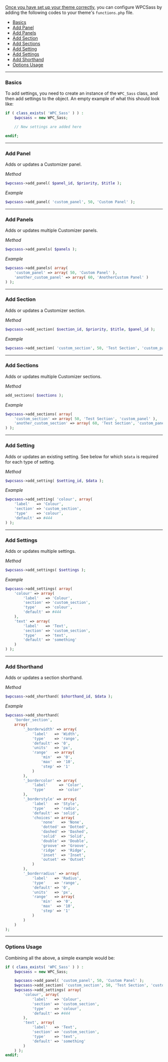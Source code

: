 [Once you have set up your theme correctly](https://github.com/jtmcgrath/wpcsass/wiki/Default-Configuration), you can configure WPCSass by adding the following codes to your theme's `functions.php` file.

- [Basics](#basics)
- [Add Panel](#add-panel)
- [Add Panels](#add-panels)
- [Add Section](#add-section)
- [Add Sections](#add-sections)
- [Add Setting](#add-setting)
- [Add Settings](#add-settings)
- [Add Shorthand](#add-shorthand)
- [Options Usage](#options-usage)

***

### Basics

To add settings, you need to create an instance of the `WPC_Sass` class, and then add settings to the object. An empty example of what this should look like:

```php
if ( class_exists( 'WPC_Sass' ) ) :
	$wpcsass = new WPC_Sass;

	// New settings are added here

endif;
```

***

### Add Panel

Adds or updates a Customizer panel.

*Method*
```php
$wpcsass->add_panel( $panel_id, $priority, $title );
```

*Example*
```php
$wpcsass->add_panel( 'custom_panel', 50, 'Custom Panel' );
```

***

### Add Panels

Adds or updates multiple Customizer panels.

*Method*
```php
$wpcsass->add_panels( $panels );
```

*Example*
```php
$wpcsass->add_panels( array(
	'custom_panel' => array( 50, 'Custom Panel' ),
	'another_custom_panel' => array( 60, 'AnotherCustom Panel' )
) );
```

***

### Add Section

Adds or updates a Customizer section.

*Method*
```php
$wpcsass->add_section( $section_id, $priority, $title, $panel_id );
```

*Example*
```php
$wpcsass->add_section( 'custom_section', 50, 'Test Section', 'custom_panel' );
```

***

### Add Sections

Adds or updates multiple Customizer sections.

*Method*
```php
add_sections( $sections );
```

*Example*
```php
$wpcsass->add_sections( array(
	'custom_section' => array( 50, 'Test Section', 'custom_panel' ),
	'another_custom_section' => array( 60, 'Test Section', 'custom_panel' )
) );
```

***

### Add Setting

Adds or updates an existing setting. See below for which `$data` is required for each type of setting.

*Method*
```php
$wpcsass->add_setting( $setting_id, $data );
```

*Example*
```php
$wpcsass->add_setting( 'colour', array(
	'label'   => 'Colour',
	'section' => 'custom_section',
	'type'    => 'colour',
	'default' => #444
) );
```

***

### Add Settings

Adds or updates multiple settings.

*Method*
```php
$wpcsass->add_settings( $settings );
```

*Example*
```php
$wpcsass->add_settings( array(
	'colour' => array(
		'label'   => 'Colour',
		'section' => 'custom_section',
		'type'    => 'colour',
		'default' => #444
	),
	'text' => array(
		'label'   => 'Text',
		'section' => 'custom_section',
		'type'    => 'text',
		'default' => 'something'
	)
) );
```

***

### Add Shorthand

Adds or updates a section shorthand.

*Method*
```php
$wpcsass->add_shorthand( $shorthand_id, $data );
```

*Example*
```php
$wpcsass->add_shorthand(
	'border_section',
	array(
		'_borderwidth' => array(
			'label'   => 'Width',
			'type'    => 'range',
			'default' => '0',
			'units'   => 'px',
			'range'   => array(
				'min'  => '0',
				'max'  => '10',
				'step' => '1'
			)
		),
		'_bordercolor' => array(
			'label'     => 'Color',
			'type'      => 'color'
		),
		'_borderstyle' => array(
			'label'   => 'Style',
			'type'    => 'radio',
			'default' => 'solid',
			'choices' => array(
				'none'   => 'None',
				'dotted' => 'Dotted',
				'dashed' => 'Dashed',
				'solid'  => 'Solid',
				'double' => 'Double',
				'groove' => 'Groove',
				'ridge'  => 'Ridge',
				'inset'  => 'Inset',
				'outset' => 'Outset'
			)
		),
		'_borderradius' => array(
			'label'   => 'Radius',
			'type'    => 'range',
			'default' => '0',
			'units'   => 'px',
			'range'   => array(
				'min'  => '0',
				'max'  => '10',
				'step' => '1'
			)
		)
	)
);
```

***

### Options Usage

Combining all the above, a simple example would be:

```php
if ( class_exists( 'WPC_Sass' ) ) :
	$wpcsass = new WPC_Sass;

	$wpcsass->add_panel( 'custom_panel', 50, 'Custom Panel' );
	$wpcsass->add_section( 'custom_section', 50, 'Test Section', 'custom_panel' );
	$wpcsass->add_settings( array(
		'colour', array(
			'label'   => 'Colour',
			'section' => 'custom_section',
			'type'    => 'colour',
			'default' => #444
		),
		'text', array(
			'label'   => 'Text',
			'section' => 'custom_section',
			'type'    => 'text',
			'default' => 'something'
		)
	) );
endif;
```